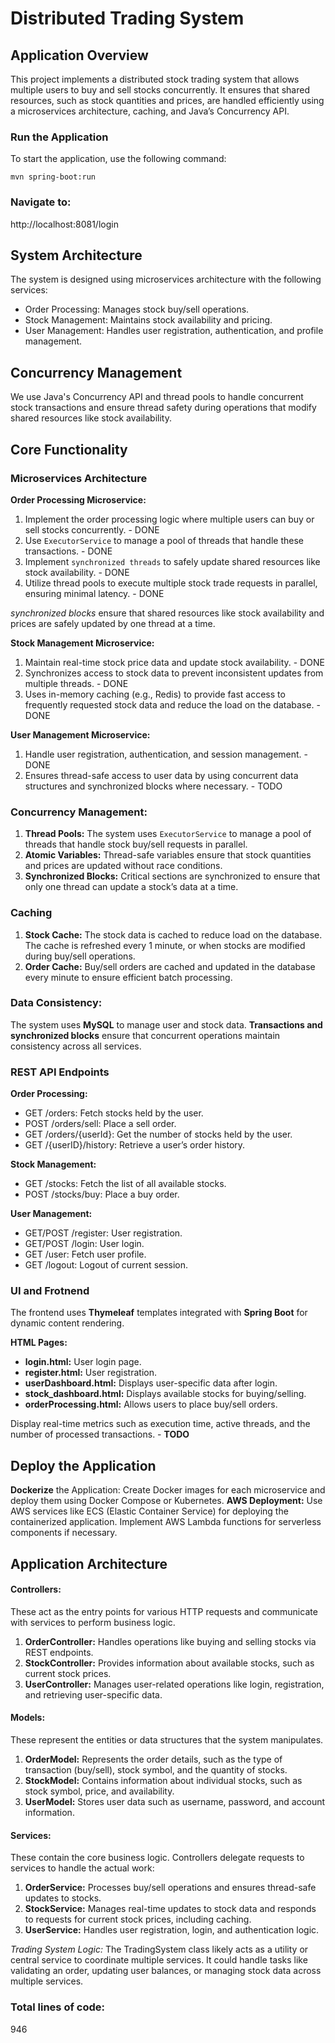 # Distributed Trading System

## Application Overview
This project implements a distributed stock trading system that allows multiple users to buy and sell stocks concurrently. It ensures that shared resources, such as stock quantities and prices, are handled efficiently using a microservices architecture, caching, and Java’s Concurrency API.

### Run the Application
To start the application, use the following command:

```
mvn spring-boot:run
```

### Navigate to:

http://localhost:8081/login



## System Architecture
The system is designed using microservices architecture with the following services:

* Order Processing: Manages stock buy/sell operations.
* Stock Management: Maintains stock availability and pricing.
* User Management: Handles user registration, authentication, and profile management.

## Concurrency Management
We use Java's Concurrency API and thread pools to handle concurrent stock transactions and ensure thread safety during operations that modify shared resources like stock availability.

## Core Functionality

###  Microservices Architecture
**Order Processing Microservice:**
1. Implement the order processing logic where multiple users can buy or sell stocks concurrently. - DONE
2. Use `ExecutorService` to manage a pool of threads that handle these transactions. - DONE
3. Implement `synchronized threads` to safely update shared resources like stock availability. - DONE
4. Utilize thread pools to execute multiple stock trade requests in parallel, ensuring minimal latency. - DONE

*synchronized blocks* ensure that shared resources like stock availability and prices are safely updated by one thread at a time.


**Stock Management Microservice:**
1. Maintain real-time stock price data and update stock availability. - DONE
2. Synchronizes access to stock data to prevent inconsistent updates from multiple threads.  - DONE
3. Uses in-memory caching (e.g., Redis) to provide fast access to frequently requested stock data and reduce the load on the database. - DONE


**User Management Microservice:**
1. Handle user registration, authentication, and session management. - DONE
2. Ensures thread-safe access to user data by using concurrent data structures and synchronized blocks where necessary. - TODO


### Concurrency Management:

1. **Thread Pools:** The system uses `ExecutorService` to manage a pool of threads that handle stock buy/sell requests in parallel.
2. **Atomic Variables:** Thread-safe variables ensure that stock quantities and prices are updated without race conditions.
3. **Synchronized Blocks:** Critical sections are synchronized to ensure that only one thread can update a stock’s data at a time.

### Caching
1. **Stock Cache:** The stock data is cached to reduce load on the database. The cache is refreshed every 1 minute, or when stocks are modified during buy/sell operations.
2. **Order Cache:** Buy/sell orders are cached and updated in the database every minute to ensure efficient batch processing.

### Data Consistency:

The system uses **MySQL** to manage user and stock data. **Transactions and synchronized blocks** ensure that concurrent operations maintain consistency across all services.


### REST API Endpoints
**Order Processing:**

* GET /orders: Fetch stocks held by the user.
* POST /orders/sell: Place a sell order.
* GET /orders/{userId}: Get the number of stocks held by the user.
* GET /{userID}/history: Retrieve a user’s order history.

**Stock Management:**

* GET /stocks: Fetch the list of all available stocks.
* POST /stocks/buy: Place a buy order.

**User Management:**

* GET/POST /register: User registration.
* GET/POST /login: User login.
* GET /user: Fetch user profile.
* GET /logout: Logout of current session.


### UI and Frotnend

The frontend uses **Thymeleaf** templates integrated with **Spring Boot** for dynamic content rendering.

**HTML Pages:**

* **login.html:** User login page.
* **register.html:** User registration.
* **userDashboard.html:** Displays user-specific data after login.
* **stock_dashboard.html:** Displays available stocks for buying/selling.
* **orderProcessing.html:** Allows users to place buy/sell orders.


Display real-time metrics such as execution time, active threads, and the number of processed transactions. - **TODO**

## Deploy the Application
**Dockerize** the Application: Create Docker images for each microservice and deploy them using Docker Compose or Kubernetes.
**AWS Deployment:** Use AWS services like ECS (Elastic Container Service) for deploying the containerized application. Implement AWS Lambda functions for serverless components if necessary.


## Application Architecture

#### Controllers:
These act as the entry points for various HTTP requests and communicate with services to perform business logic. 
1. **OrderController:** Handles operations like buying and selling stocks via REST endpoints.
2. **StockController:** Provides information about available stocks, such as current stock prices.
3. **UserController:** Manages user-related operations like login, registration, and retrieving user-specific data.

#### Models:
These represent the entities or data structures that the system manipulates. 
1. **OrderModel:**  Represents the order details, such as the type of transaction (buy/sell), stock symbol, and the quantity of stocks.
2. **StockModel:**  Contains information about individual stocks, such as stock symbol, price, and availability.
3. **UserModel:** Stores user data such as username, password, and account information.

#### Services:
These contain the core business logic. Controllers delegate requests to services to handle the actual work:

1. **OrderService:** Processes buy/sell operations and ensures thread-safe updates to stocks.
2. **StockService:** Manages real-time updates to stock data and responds to requests for current stock prices, including caching.
3. **UserService:** Handles user registration, login, and authentication logic.


*Trading System Logic:*
The TradingSystem class likely acts as a utility or central service to coordinate multiple services. It could handle tasks like validating an order, updating user balances, or managing stock data across multiple services.


### Total lines of code:

946